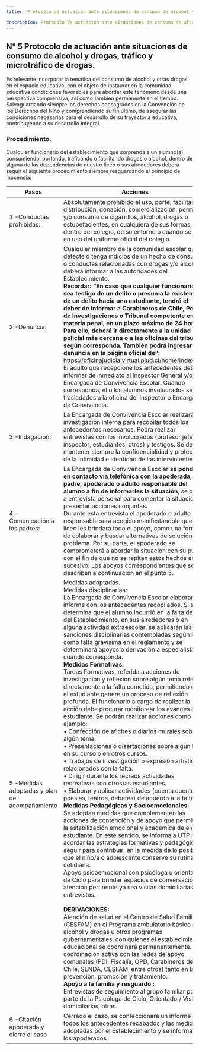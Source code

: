 ```yaml
---
title: -Protocolo de actuación ante situaciones de consumo de alcohol y drogas.

description: Protocolo de actuación ante situaciones de consumo de alcohol y drogas
---
```


## N° 5 Protocolo de actuación ante situaciones de consumo de alcohol y drogas, tráfico y microtráfico de drogas. 
Es relevante incorporar la temática del consumo de alcohol y otras drogas en el espacio educativo, con el objeto de instaurar en la comunidad educativa condiciones favorables para abordar este fenómeno desde una perspectiva comprensiva, así como también permanente en el tiempo. Salvaguardando siempre los derechos consagrados en la Convención de los Derechos del Niño y comprendiendo su fin último, de asegurar las condiciones necesarias para el desarrollo de su trayectoria educativa, contribuyendo a su desarrollo integral.
### Procedimiento.  
Cualquier funcionario del establecimiento que sorprenda a un alumno(a) consumiendo, portando, traficando o facilitando drogas o alcohol, dentro de alguna de las dependencias de nuestro liceo o sus alrededores deberá seguir el siguiente procedimiento siempre resguardando el principio de inocencia:

| Pasos | Acciones | Responsable | Plazos |
|---|---|---|---|
| 1.-Conductas prohibidas: | Absolutamente prohibido el uso, porte, facilitación, distribución, donación, comercialización, permuta y/o consumo de cigarrillos, alcohol, drogas o estupefacientes, en cualquiera de sus formas, dentro del colegio, de su entorno o cuando se está en uso del uniforme oficial del colegio. | ------------------ | ------- |
| 2.-Denuncia: | Cualquier miembro de la comunidad escolar que detecte o tenga indicios de un hecho de consumo o conductas relacionadas con drogas y/o alcohol, deberá informar a las autoridades del Establecimiento.<br>**Recordar: “En caso que cualquier funcionario sea testigo de un delito o presuma la existencia de un delito hacia una estudiante, tendrá el deber de informar a Carabineros de Chile, Policía de Investigaciones o Tribunal competente en materia penal, en un plazo máximo de 24 horas. Para ello, deberá ir directamente a la unidad policial más cercana o a las oficinas del tribunal, según corresponda. También podrá ingresar la denuncia en la página oficial de”:** https://oficinajudicialvirtual.pjud.cl/home/index.php <br> El adulto que recepcione los antecedentes deberá informar de inmediato al Inspector General y/o Encargada de Convivencia Escolar. Cuando corresponda, el o los alumnos involucrados serán trasladados a la oficina del Inspector o Encargada de Convivencia. | Inspector General / Encargada de Convivencia / Orientador | 24 horas. |
| 3.-Indagación: | La Encargada de Convivencia Escolar realizará una investigación interna para recopilar todos los antecedentes necesarios. Podrá realizar entrevistas con los involucrados (profesor jefe, inspector, estudiantes, otros) y testigos. Se debe mantener siempre la confidencialidad y protección de la intimidad e identidad de los intervinientes. | Encargada de Convivencia / Orientador | 24 horas. |
|4.-Comunicación a los padres:|La Encargada de Convivencia Escolar **se pondrá en contacto vía telefónica con la apoderada, padre, apoderado o adulto responsable del alumno a fin de informarles la situación**, se citará a entrevista personal para comentar la situación y presentar acciones conjuntas. <br> Durante esta entrevista el apoderado o adulto responsable será acogido manifestándole que el liceo  les brindará todo el apoyo, como una forma de colaborar y buscar alternativas de solución al problema. Por su parte, el apoderado se comprometerá a abordar la situación con su pupilo con el fin de que no se repitan estos hechos en lo sucesivo. Los apoyos correspondientes que se describen a continuación en el punto 5.|Encargada de Convivencia/<br>Orientador|Máximo 2 días.| 
| 5.-Medidas adoptadas y plan de acompañamiento |  Medidas adoptadas.<br>Medidas disciplinarias:<br>La Encargada de Convivencia Escolar elaborará un informe con los antecedentes recopilados. Si se determina que el alumno incurrió en la falta dentro del Establecimiento, en sus alrededores o en alguna actividad extraescolar, se aplicarán las sanciones disciplinarias contempladas según R.I. como falta gravísima en el reglamento y se determinará apoyos o derivación a especialistas, cuando corresponda.<br>**Medidas Formativas:**<br> Tareas Formativas, referida a acciones de investigación y reflexión sobre algún tema referido directamente a la falta cometida, permitiendo que el estudiante genere un proceso de reflexión profunda. El funcionario a cargo de realizar la acción debe procurar monitorear los avances del estudiante. Se podrán realizar acciones como por ejemplo: <br>• Confección de afiches o diarios murales sobre algún tema. <br>• Presentaciones o disertaciones sobre algún tema en su curso o en otros cursos. <br>• Trabajos de investigación o expresión artística relacionados con la falta. <br>• Dirigir durante los recreos actividades recreativas con otros/as estudiantes. <br>• Elaborar y aplicar actividades (cuenta cuentos, poesías, teatros, debates) de acuerdo a la falta.<br> **Medidas Pedagógicas y Socioemocionales:**<br> Se adoptan medidas que complementen las acciones de contención y de apoyo que permitan la estabilización emocional y académica de el/la estudiante. En este sentido, se informa a UTP para acordar las estrategias formativas y pedagógicas a seguir para contribuir, en la medida de lo posible, a que el niño/a o adolescente conserve su rutina cotidiana.<br>Apoyo psicoemocional con psicóloga u orientador de Ciclo para brindar espacios de conversación y atención pertinente ya sea visitas domiciliarias y entrevistas.<br><br> **DERIVACIONES:** <br>Atención de salud en el Centro de Salud Familiar (CESFAM) en el Programa ambulatorio básico de alcohol y drogas u otros programas gubernamentales, con quienes el establecimiento educacional se coordinará permanentemente.  La coordinación activa con las redes de apoyo comunales (PDI, Fiscalía, OPD, Carabineros de Chile, SENDA, CESFAM, entre otros) tanto en la prevención, promoción y tratamiento.<br> **Apoyo a la familia y resguardo :**<br> Entrevistas de seguimiento al grupo familiar por parte de la Psicóloga de Ciclo, Orientador/ Visitas domiciliarias, otras.| Encargada de Convivencia / Orientador | 15 días máx. |
| 6.-Citación apoderada y cierre el caso | Cerrado el caso, se confeccionará un informe con todos los antecedentes recabados y las medidas adoptadas por el Establecimiento y se informará a los apoderados | Encargada de Convivencia / Orientador | 15 días máx. |

